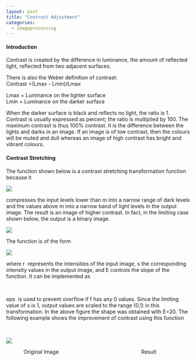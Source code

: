 ```yaml
---
layout: post
title: "Contrast Adjustment"
categories:
  - imageprocessing
---
```


#### Introduction

Contrast is created by the difference in luminance, the amount of reflected light, reflected from two adjacent surfaces.

There is also the Weber definition of contrast:  
Contrast =(Lmax - Lmin)/Lmax

Lmax = Luminance on the lighter surface  
Lmin = Luminance on the darker surface

When the darker surface is black and reflects no light, the ratio is 1. Contrast is usually expressed as percent; the ratio is multiplied by 100. The maximum contrast is thus 100% contrast. It is the difference between the lights and darks in an image. If an image is of low contrast, then the colours will be muted and dull whereas an image of high contrast has bright and vibrant colours.

#### Contrast Stretching

The function shown below is a contrast stretching transformation function because it 

![][1]

compresses the input levels lower than m into a narrow range of dark levels and the values above m into a narrow band of light levels in the output image. The result is an image of higher contrast. In fact, in the limiting case shown below, the output is a binary image.

![][2]

The function is of the form

![][3]

where r  represents the intensities of the input image, s the corresponding intensity values in the output image, and E controls the slope of the function. It can be implemented as

 

eps  is used to prevent overflow if f has any 0 values. Since the limiting value of s is 1, output values are scaled to the range (0,1) in this transformation. In the above figure the shape was obtained with E=20. The following example shows the improvement of contrast using this function

 

![][4]

            Original Image                                                         Result

[1]: https://lh3.googleusercontent.com/pLDgbvErRpTpbdT7Th3xdjRmlUdfPqTcQFTTfukdWPARBDTzN6hn-QM2kRD4dU9Y2X0Z5oMj-a2N0IW2_H5eKLAaxYha0QUNrxt1Byy2c_mK46ORYW_T68gb
[2]: https://lh5.googleusercontent.com/mzhrSlHzuGtg-2C6h8yQGK68CqsLygO_zYT_Zxkj9Fmy-62oFsScw-yKmdU-gBaPezJi26uNuePosqZGTfuarpxqlOHxaYNPAsac6zbov0nQNRM4Pw9HYa1b
[3]: https://lh3.googleusercontent.com/TXRqDGw4Edsyj2fckpe_cy85YZc1_OhAPEURHndCxGE5HlAXccTPOKg0WmVi8BpY8U_qFWFIO5hIK-3uc4K_w63dk2629ekfvyklIAsTwohea0kaRK1DBBMd
[4]: https://lh6.googleusercontent.com/y-WPnDk682S26I2rYaAWqlpGFytQjivemoGvdvOdWzW-KoCh7t4XVmTPq1126ClkpDIbNDS7IKorFgyF8X5d8pVPI4ltwKK8juEYI-SJ4z25hyFd4uFLKXv7
